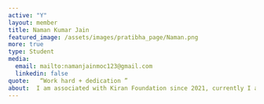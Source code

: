 ```yaml
---
active: "Y"
layout: member
title: Naman Kumar Jain 
featured_image: /assets/images/pratibha_page/Naman.png
more: true 
type: Student
media:  
  email: mailto:namanjainmoc123@gmail.com
  linkedin: false          
quote:   “Work hard + dedication ”
about:  I am associated with Kiran Foundation since 2021, currently I am B.A.M.S second year student.Kiran Foundation helped me a lot when the situation was dire and I was troubled in life. I want to thank Kiran Foundation from the bottom of my heart.
---
```

    